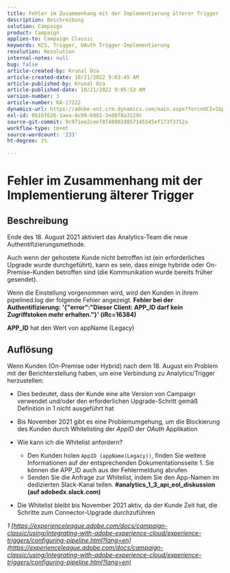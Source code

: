 ```yaml
---
title: Fehler im Zusammenhang mit der Implementierung älterer Trigger
description: Beschreibung
solution: Campaign
product: Campaign
applies-to: Campaign Classic
keywords: KCS, Trigger, OAuth Trigger-Implementierung
resolution: Resolution
internal-notes: null
bug: false
article-created-by: Krunal Oza
article-created-date: 10/21/2022 9:03:45 AM
article-published-by: Krunal Oza
article-published-date: 10/21/2022 9:05:53 AM
version-number: 3
article-number: KA-17222
dynamics-url: https://adobe-ent.crm.dynamics.com/main.aspx?forceUCI=1&pagetype=entityrecord&etn=knowledgearticle&id=d63b333e-1f51-ed11-bba2-0022480867fb
exl-id: 0b1bf626-1aea-4c99-b961-3e08f8a3129c
source-git-commit: 9c971ee2ceef8f48902d857145545ef173f3752a
workflow-type: tm+mt
source-wordcount: '233'
ht-degree: 1%

---
```


# Fehler im Zusammenhang mit der Implementierung älterer Trigger

## Beschreibung


Ende des 18. August 2021 aktiviert das Analytics-Team die neue Authentifizierungsmethode.

Auch wenn der gehostete Kunde nicht betroffen ist (ein erforderliches Upgrade wurde durchgeführt), kann es sein, dass einige hybride oder On-Premise-Kunden betroffen sind (die Kommunikation wurde bereits früher gesendet).

Wenn die Einstellung vorgenommen wird, wird den Kunden in ihrem pipelined.log der folgende Fehler angezeigt.
<b>Fehler bei der Authentifizierung: &#39;{&quot;error&quot;:&quot;Dieser Client: APP_ID darf kein Zugriffstoken mehr erhalten.&quot;}&#39; (iRc=16384)</b>

<b>APP_ID</b> hat den Wert von appName (Legacy)


## Auflösung


Wenn Kunden (On-Premise oder Hybrid) nach dem 18. August ein Problem mit der Berichterstellung haben, um eine Verbindung zu Analytics/Trigger herzustellen:

- Dies bedeutet, dass der Kunde eine alte Version von Campaign verwendet und/oder den erforderlichen Upgrade-Schritt gemäß Definition in 1 nicht ausgeführt hat
- Bis November 2021 gibt es eine Problemumgehung, um die Blockierung des Kunden durch Whitelisting der *AppID* der *OAuth* Applikation
- Wie kann ich die Whitelist anfordern?

   - Den Kunden holen `AppID (appName(Legacy))`, finden Sie weitere Informationen auf der entsprechenden Dokumentationsseite 1. Sie können die APP_ID auch aus der Fehlermeldung abrufen.
   - Senden Sie die Anfrage zur Whitelist, indem Sie den App-Namen im dedizierten Slack-Kanal teilen. <b>#analytics_1_3_api_eol_diskussion (auf adobedx.slack.com)</b>
- Die Whitelist bleibt bis November 2021 aktiv, da der Kunde Zeit hat, die Schritte zum Connector-Upgrade durchzuführen


*1 [https://experienceleague.adobe.com/docs/campaign-classic/using/integrating-with-adobe-experience-cloud/experience-triggers/configuring-pipeline.html?lang=en](https://experienceleague.adobe.com/docs/campaign-classic/using/integrating-with-adobe-experience-cloud/experience-triggers/configuring-pipeline.html?lang=en)*
